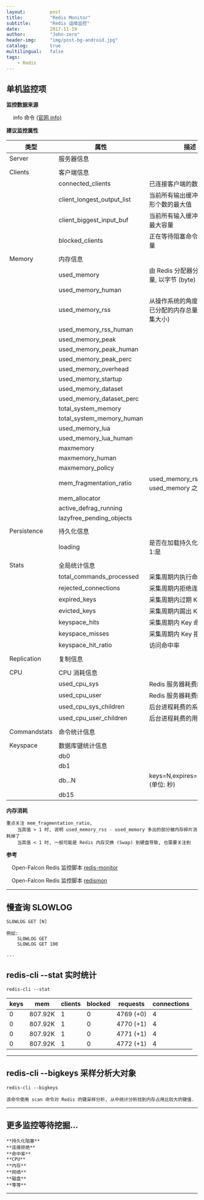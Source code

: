 ```yaml
---
layout:     	post
title:        	"Redis Monitor"
subtitle:     	"Redis 运维监控"
date:         	2017-11-19
author:       	"John-zero"
header-img: 	"img/post-bg-android.jpg"
catalog:      	true
multilingual: 	false
tags:
    - Redis
---
```



## 单机监控项

**监控数据来源**

&#8194;&#8194; info 命令 <a href="https://redis.io/commands/info" target="_blank">(官网 info)</a> 
	
**建议监控属性**

 类型 		| 属性 | 描述
------------|-------------------------------|---------------------------------------------------------------------------	
Server 		| 服务器信息					|
			|								|
Clients 	| 客户端信息					|
			| connected_clients 			| 已连接客户端的数量
			| client_longest_output_list	| 当前所有输出缓冲区中队列队形个数的最大值
			| client_biggest_input_buf	 	| 当前所有输入缓冲区中占用的最大容量
			| blocked_clients				| 正在等待阻塞命令的客户端数量
			|								|
Memory 		| 内存信息						|
			| used_memory 					| 由 Redis 分配器分配的内存总量, 以字节 (byte) 为单位
			| used_memory_human				|
			| used_memory_rss 				| 从操作系统的角度, 返回 Redis 已分配的内存总量 (俗称常驻集大小)
			| used_memory_rss_human			| 
			| used_memory_peak				|
			| used_memory_peak_human		|
			| used_memory_peak_perc			|
			| used_memory_overhead			|
			| used_memory_startup			|
			| used_memory_dataset			|
			| used_memory_dataset_perc		|
			| total_system_memory			|
			| total_system_memory_human		|
			| used_memory_lua				|
			| used_memory_lua_human			|
			| maxmemory						|
			| maxmemory_human				|
			| maxmemory_policy				|
			| mem_fragmentation_ratio 		| used_memory_rss 和 used_memory 之间的比率
			| mem_allocator					|
			| active_defrag_running	 		|
			| lazyfree_pending_objects		|
			|								|
Persistence	| 持久化信息 					|	
			| loading						| 是否在加载持久化文件, 0:否; 1:是
			|								|
Stats 		| 全局统计信息	 				|
			| total_commands_processed 		| 采集周期内执行命令总数
			| rejected_connections 			| 采集周期内拒绝连接总数
			| expired_keys 					| 采集周期内过期 Key 总数
			| evicted_keys 					| 采集周期内踢出 Key 总数
			| keyspace_hits 				| 采集周期内 Key 命中总数	
			| keyspace_misses 				| 采集周期内 Key 拒绝总数
			| keyspace_hit_ratio 			| 访问命中率
			|								|
Replication | 复制信息						|
			|								|
CPU			| CPU 消耗信息					|
			| used_cpu_sys 					| Redis 服务器耗费的系统 CPU
			| used_cpu_user 				| Redis 服务器耗费的用户 CPU
			| used_cpu_sys_children 		| 后台进程耗费的系统 CPU
			| used_cpu_user_children 		| 后台进程耗费的用户 CPU
			|								|
Commandstats| 命令统计信息					|
			|								|		
Keyspace	| 数据库键统计信息				|
			| db0							|
			| db1							|
			| db...N						| keys=N,expires=N,avg_ttl=N (单位: 秒)
			| db15							|
		
**内存消耗**

	重点关注 mem_fragmentation_ratio, 
		当其值 > 1 时, 说明 used_memory_rss - used_memory 多出的部分被内存碎片消耗掉了
		当其值 < 1 时, 一般可能是 Redis 内存交换 (Swap) 到硬盘导致, 也需要关注到
		
		
**参考**

&#8194;&#8194;Open-Falcon Redis 监控脚本 <a href="https://github.com/iambocai/falcon-monit-scripts/tree/master/redis" target="_blank">redis-monitor</a>
	
&#8194;&#8194;Open-Falcon Redis 监控脚本 <a href="https://github.com/ZhuoRoger/redismon" target="_blank">redismon</a> 
	
***


## 慢查询 SLOWLOG

	SLOWLOG GET [N]

	例如:
		SLOWLOG GET
		SLOWLOG GET 100
		
	...	
	

## redis-cli --stat 实时统计

	redis-cli --stat
	
keys      | mem      | clients | blocked | requests            | connections
----------|----------|---------|---------|---------------------|------------
0         | 807.92K  | 1       | 0       | 4769 (+0)           | 4           
0         | 807.92K  | 1       | 0       | 4770 (+1)           | 4           
0         | 807.92K  | 1       | 0       | 4771 (+1)           | 4           
0         | 807.92K  | 1       | 0       | 4772 (+1)           | 4

***


## redis-cli --bigkeys 采样分析大对象

	redis-cli --bigkeys
	
	该命令使用 scan 命令对 Redis 的键采样分析, 从中统计分析找到内存占用比较大的键值.

***


## 更多监控等待挖掘...

	**持久化阻塞**
	**连接拒绝**
	**命中率**
	**CPU**
	**内存**
	**网络**
	**磁盘**
	**等等**

***

	
	